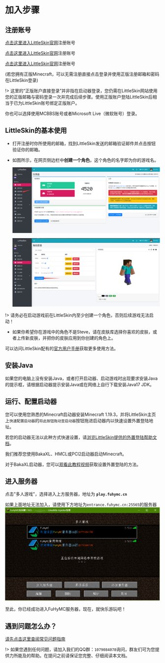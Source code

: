 # 加入步骤

## 注册账号

[点击这里进入LittleSkin官网](https://littleskin.cn/)注册账号

[点击这里进入LittleSkin官网](https://littleskin.cn/)注册账号

[点击这里进入LittleSkin官网](https://littleskin.cn/)注册账号

\(若您拥有正版Minecraft，可以无需注册直接点击登录并使用正版注册邮箱和密码在LittleSkin登录\)

!> 这里的“正版账户直接登录”并非指在启动器登录，您仍需在LittleSkin网站使用您的正版邮箱与密码登录一次并完成后续步骤。使用正版账户登陆LittleSkin后相当于已为LittleSkin账号绑定正版账户。

你也可以选择使用MCBBS账号或者Microsoft Live（微软账号）登录。

## LittleSkin的基本使用

* 打开注册时你所使用的邮箱，找到LittleSkin发送的邮箱验证邮件并点击按钮验证你的邮箱。

* 如图所示，在网页侧边栏中**创建一个角色**，这个角色的名字即为你的游戏名。

  ![LS角色管理](.gitbook/assets/LS-Character.png)

  ![LS角色管理](.gitbook/assets/LS-character2.png)

!> 请务必在启动游戏前在LittleSkin内至少创建一个角色，否则后续游戏无法启动！

* 如果你希望你在游戏中的角色不是Steve，请在皮肤库选择你喜欢的皮肤，或者上传新皮肤，并把你的皮肤应用到你创建的角色上。

可以访问LittleSkin配有的[官方用户手册](https://manual.littlesk.in/)获取更多使用方法。

## 安装Java
如果您的电脑上没有安装Java，或者打开启动器、启动游戏时出现要求安装Java的提示框，请根据启动器提示安装Java或在网络上自行下载安装Java17 JDK。

## 运行、配置启动器
您可以使用您熟悉的Minecraft启动器安装Minecraft 1.19.3，并将LittleSkin主页上`快速配置启动器`的`将此按钮拖动至启动器`按钮拖进启动器内以快速设置外置登陆地址。

若您的启动器无法以此种方式快速设置，请[浏览LittleSkin提供的外置登陆帮助文档](https://manual.littlesk.in/advanced/yggdrasil.html#%E5%9C%A8%E5%AE%A2%E6%88%B7%E7%AB%AF%E4%BD%BF%E7%94%A8)。

我们推荐您使用BakaXL、HMCL或PCl2启动器启动Minecraft。

对于BakaXL启动器，您可以[观看此教程视频](https://www.bilibili.com/video/BV1W741197Bv)获取设置外置登陆的方法。

## 进入服务器
   点击"多人游戏"，选择进入上方服务器，地址为 **`play.fuhymc.cn`**

   如果上面地址无法加入，请使用下方地址为`entrance.fuhymc.cn:25565`的服务器
   ![PCL2-4](.gitbook/assets/PCL2-4.png)

   至此，你已经成功进入FuHyMC服务器，现在，就快乐游玩吧！
## 遇到问题怎么办？

[请先点击这里查阅常见问题指南](fu-wu-qi-wan-fa/faq.md)

!> 如果您遇到任何问题，请加入我们的QQ群：`1079084078`询问，群友们可为您提供力所能及的帮助。在提问之前请保证您完整、仔细阅读本文档。